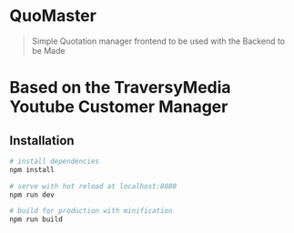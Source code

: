 # QuoMaster

> Simple Quotation manager frontend to be used with the Backend to be Made 
# Based on the TraversyMedia Youtube Customer Manager

## Installation

``` bash
# install dependencies
npm install

# serve with hot reload at localhost:8080
npm run dev

# build for production with minification
npm run build
```